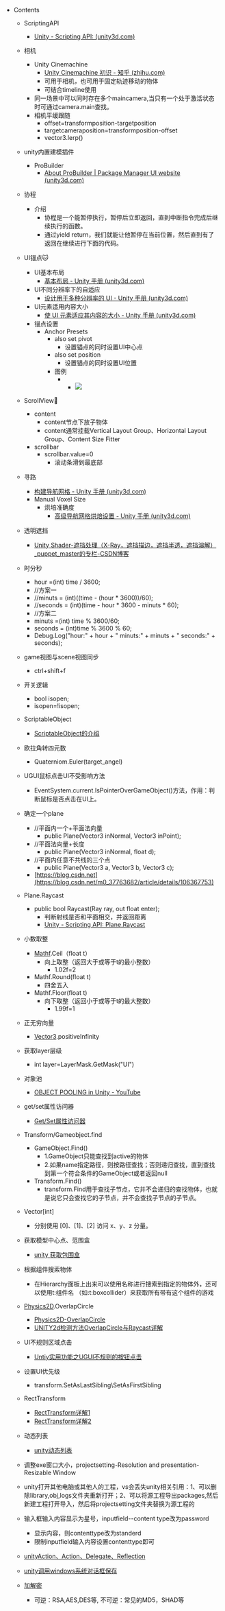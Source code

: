 *   Contents
    *   ScriptingAPI
        *   [Unity - Scripting API: (unity3d.com)](https://docs.unity3d.com/ScriptReference/index.html)
    *   相机
        *   Unity Cinemachine
            *   [Unity Cinemachine 初识 - 知乎 (zhihu.com)](https://zhuanlan.zhihu.com/p/103584975)
            *   可用于相机，也可用于固定轨迹移动的物体
            *   可结合timeline使用
        *   同一场景中可以同时存在多个maincamera,当只有一个处于激活状态时可通过camera.main查找。
        *   相机平缓跟随
            *   offset=transformposition-targetposition
            *   targetcameraposition=transformposition-offset
            *   vector3.lerp()
    *   unity内置建模插件
        *   ProBuilder
            *   [About ProBuilder | Package Manager UI website (unity3d.com)](https://docs.unity3d.com/Packages/com.unity.probuilder@4.0/manual/index.html?_ga=2.155842611.983271502.1548239858-1064638125.1532056217)
    *   协程
        *   介绍
            *   协程是一个能暂停执行，暂停后立即返回，直到中断指令完成后继续执行的函数。
            *   通过yield return，我们就能让他暂停在当前位置，然后直到有了返回在继续进行下面的代码。
    *   UI锚点🐱
        *   UI基本布局
            *   [基本布局 - Unity 手册 (unity3d.com)](https://docs.unity3d.com/cn/2019.4/Manual/UIBasicLayout.html)
        *   UI不同分辨率下的自适应
            *   [设计用于多种分辨率的 UI - Unity 手册 (unity3d.com)](https://docs.unity3d.com/cn/2019.4/Manual/HOWTO-UIMultiResolution.html)
        *   UI元素适用内容大小
            *   [使 UI 元素适应其内容的大小 - Unity 手册 (unity3d.com)](https://docs.unity3d.com/cn/2019.4/Manual/HOWTO-UIFitContentSize.html)
        *   锚点设置
            *   Anchor Presets
                *   also set pivot
                    *   设置锚点的同时设置UI中心点
                *   also set position
                    *   设置锚点的同时设置UI位置
                *   图例
                    *   *   ![](https://api2.mubu.com/v3/document_image/5407f5af-718b-40e4-ad8d-4dcbce87c02f-11312918.jpg)
        
    *   ScrollView🛴
        *   content
            *   content节点下放子物体
            *   content通常挂载Vertical Layout Group、Horizontal Layout Group、Content Size Fitter
        *   scrollbar
            *   scrollbar.value=0
                *   滚动条滑到最底部
                    
    *   寻路
        *   [构建导航网格 - Unity 手册 (unity3d.com)](https://docs.unity3d.com/cn/2019.4/Manual/nav-BuildingNavMesh.html)
        *   Manual Voxel Size
            *   烘培准确度
                *   [高级导航网格烘焙设置 - Unity 手册 (unity3d.com)](https://docs.unity3d.com/cn/2019.4/Manual/nav-AdvancedSettings.html)
        
    *   透明遮挡
        *   [Unity Shader-遮挡处理（X-Ray，遮挡描边，遮挡半透，遮挡溶解）\_puppet\_master的专栏-CSDN博客](https://blog.csdn.net/puppet_master/article/details/73478905?utm_term=unity%E5%8D%8A%E9%80%8F%E6%98%8E%E9%81%AE%E6%8C%A1&utm_medium=distribute.pc_aggpage_search_result.none-task-blog-2~all~sobaiduweb~default-1-73478905&spm=3001.4430)
        
    *   时分秒
        *   hour =(int) time / 3600;
        *   //方案一
        *   //minuts = (int)((time - (hour \* 3600))/60);
        *   //seconds = (int)(time - hour \* 3600 - minuts \* 60);
        *   //方案二
        *   minuts =(int) time % 3600/60;
        *   seconds = (int)time % 3600 % 60;
        *   Debug.Log("hour:" + hour + " minuts:" + minuts + " seconds:" + seconds);
        
    *   game视图与scene视图同步
        *   ctrl+shift+f
            
    *   开关逻辑
        *   bool isopen;
        *   isopen=!isopen;
        
    *   ScriptableObject
        *   [ScriptableObject的介绍](https://blog.csdn.net/candycat1992/article/details/52181814)
        
    *   欧拉角转四元数
        *   Quaterniom.Euler(target\_angel)
        
    *   UGUI鼠标点击UI不受影响方法
        *   EventSystem.current.IsPointerOverGameObject()方法，作用：判断鼠标是否点击在UI上。
            
    *   确定一个plane
        *   //平面内一个+平面法向量
            *   public Plane(Vector3 inNormal, Vector3 inPoint);
        *   //平面法向量+长度
            *   public Plane(Vector3 inNormal, float d);
        *   //平面内任意不共线的三个点
            *   public Plane(Vector3 a, Vector3 b, Vector3 c);
        *   [https://blog.csdn.net](https://blog.csdn.net/m0_37763682/article/details/106367753)
        
    *   Plane.Raycast
        *   public bool Raycast(Ray ray, out float enter);
            *   判断射线是否和平面相交，并返回距离
            *   [Unity - Scripting API: Plane.Raycast](https://docs.unity3d.com/ScriptReference/Plane.Raycast.html)
        
    *   小数取整
        *   [Mathf](https://docs.unity3d.com/ScriptReference/Mathf.html).Ceil（float t）
            *   向上取整（返回大于或等于t的最小整数）
                *   1.02f=2
        *   Mathf.Round(float t)
            *   四舍五入
        *   Mathf.Floor(float t)
            *   向下取整（返回小于或等于t的最大整数）
                *   1.99f=1
                    
    *   正无穷向量
        *   [Vector3](https://docs.unity3d.com/ScriptReference/Vector3.html).positiveInfinity
        
    *   获取layer层级
        *   int layer=LayerMask.GetMask("UI")
        
    *   对象池
        *   [OBJECT POOLING in Unity - YouTube](https://www.youtube.com/watch?v=tdSmKaJvCoA)
        
    *   get/set属性访问器
        *   [Get/Set属性访问器](https://blog.csdn.net/Mr_Sun88/article/details/84202382)
        
    *   Transform/Gameobject.find
        *   GameObject.Find()
            *   1.GameObject只能查找到active的物体
            *   2.如果name指定路径，则按路径查找；否则递归查找，直到查找到第一个符合条件的GameObject或者返回null
        *   Transform.Find()
            *   transform.Find用于查找子节点，它并不会递归的查找物体，也就是说它只会查找它的子节点，并不会查找子节点的子节点。
        
    *   Vector\[int\]
        *   分别使用 \[0\]、\[1\]、\[2\] 访问 x、y、z 分量。
        
    *   获取模型中心点、范围盒
        *   [unity 获取包围盒](https://blog.csdn.net/u012909508/article/details/83014958)
        
    *   根据组件搜索物体
        *   在Hierarchy面板上出来可以使用名称进行搜索到指定的物体外，还可以使用t:组件名 （如:t:boxcollider）来获取所有带有这个组件的游戏
        
    *   [Physics2D](https://docs.unity3d.com/cn/2019.4/ScriptReference/Physics2D.html).OverlapCircle
        *   [Physics2D-OverlapCircle](https://docs.unity3d.com/cn/2019.4/ScriptReference/Physics2D.OverlapCircle.html)
        *   [UNITY2d检测方法OverlapCircle与Raycast详解](http://www.voycn.com/article/unity2djiancefangfaoverlapcircleyuraycastxiangjie)
        
    *   UI不规则区域点击
        *   [Untiy实用功能之UGUI不规则的按钮点击](https://juejin.cn/post/7000387760078979080)
    *   设置UI优先级
        *   transform.SetAsLastSibling\SetAsFirstSibling
    *   RectTransform
        *   [RectTransform详解1](https://www.jianshu.com/p/4592bf809c8b)
        *   [RectTransform详解2](https://zhuanlan.zhihu.com/p/139252379)
    *   动态列表
        *   [unity动态列表](https://blog.csdn.net/linxinfa/article/details/122019054)
    *   调整exe窗口大小，projectsetting-Resolution and presentation-Resizable Window
    *   unity打开其他电脑或其他人的工程，vs会丢失unity相关引用：1、可以删除library,obj,logs文件夹重新打开；2、可以将源工程导出packages,然后新建工程打开导入，然后将projectsetting文件夹替换为源工程的
    *   输入框输入内容显示为星号，inputfield--content type改为password
        *   显示内容，则contenttype改为standerd
        *   限制inputfield输入内容设置contenttype即可
    * [unityAction、Action、Delegate、Reflection](https://www.cnblogs.com/pz904/p/12596606.html)
    * [unity调用windows系统对话框保存](https://blog.csdn.net/abc1090275833/article/details/88058679 )
    * [加解密](https://www.cnblogs.com/guhuazhen/p/11201450.html)
      * 可逆：RSA,AES,DES等,  不可逆：常见的MD5，SHAD等